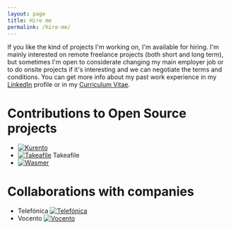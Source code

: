 ```yaml
---
layout: page
title: Hire me
permalink: /hire-me/
---
```


If you like the kind of projects I'm working on, I'm available for hiring. I'm
mainly interested on remote freelance projects (both short and long term), but
sometimes I'm open to considerate changing my main employer job or to do onsite
projects if it's interesting and we can negotiate the terms and conditions. You
can get more info about my past work experience in my
[LinkedIn](https://www.linkedin.com/in/piranna/) profile or in my
[Curriculum Vitae](Leganes-Combarro_Jesus_resume.pdf).

# Contributions to Open Source projects

- [![Kurento](https://www.kurento.org/sites/default/files/kurento.png "Kurento")](https://www.kurento.org/)
- [![Takeafile](https://avatars0.githubusercontent.com/u/44590114?s=100 "Takeafile")](https://github.com/Takeafile) Takeafile
- [![Wasmer](https://docs.wasmer.io/img/wasmer-logo.svg "Wasmer")](https://wasmer.io/)

# Collaborations with companies

- Telefónica [![Telefónica](https://www.telefonica.com/documents/153952/154445/lgo_telefonica_at.png/40901b9a-1f77-4a6d-a03c-e44f56c695ed "Telefónica")](https://www.telefonica.com)
- Vocento [![Vocento](https://www.vocento.com/wp-content/uploads/sites/5/2016/09/logo-1.png "Vocento")](https://www.vocento.com/)
